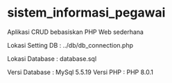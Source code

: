 # sistem_informasi_pegawai
Aplikasi CRUD bebasiskan PHP Web sederhana

Lokasi Setting DB :
../db/db_connection.php

Lokasi Database :
database.sql

Versi Database : MySql 5.5.19
Versi PHP : PHP 8.0.1

